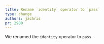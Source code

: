 ```yaml
---
title: Rename `identity` operator to `pass`
type: change
authors: jachris
pr: 2980
---
```


We renamed the `identity` operator to `pass`.
